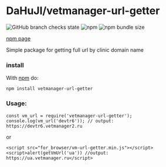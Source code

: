 # DaHuJI/vetmanager-url-getter
<img alt="GitHub branch checks state" src="https://img.shields.io/github/checks-status/DaHuJI/vetmanager-url-getter/master"> <img alt="npm" src="https://img.shields.io/npm/v/vetmanager-url-getter"> <img alt="npm bundle size" src="https://img.shields.io/bundlephobia/min/vetmanager-url-getter">

[npm page](https://www.npmjs.com/package/vetmanager-url-getter)

Simple package for getting full url by clinic domain name

### install
With [npm](https://www.npmjs.com/) do:

`npm install vetmanager-url-getter`


### Usage:
```
const vm_url = require('vetmanager-url-getter');
console.log(vm_url('devtr6')); // output: https://devtr6.vetmanager2.ru
```
or
```
<script src="for_browser/vm-url-getter.min.js"></script>
<script>alert(getVmUrl('ua')) //output: https://ua.vetmanager.ru</script>
```
